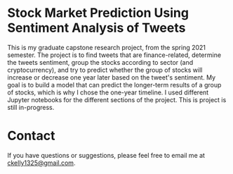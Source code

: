 # Stock Market Prediction Using Sentiment Analysis of Tweets
This is my graduate capstone research project, from the spring 2021 semester. The project is to find tweets that are finance-related, determine the tweets sentiment, group the stocks according to sector (and cryptocurrency), and try to predict whether the group of stocks will increase or decrease one year later based on the tweet's sentiment. My goal is to build a model that can predict the longer-term results of a group of stocks, which is why I chose the one-year timeline. I used different Jupyter notebooks for the different sections of the project. This is project is still in-progress.

# Contact
If you have questions or suggestions, please feel free to email me at ckelly1325@gmail.com.

